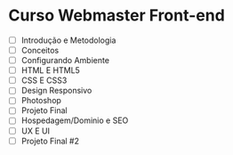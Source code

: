# Curso Webmaster Front-end

* [ ] Introdução e Metodologia 
* [ ] Conceitos
* [ ] Configurando Ambiente
* [ ] HTML E HTML5
* [ ] CSS E CSS3
* [ ] Design Responsivo
* [ ] Photoshop
* [ ] Projeto Final
* [ ] Hospedagem/Dominio e SEO
* [ ] UX E UI
* [ ] Projeto Final #2
